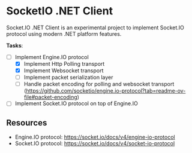 # SocketIO .NET Client

Socket.IO .NET Client is an experimental project to implement Socket.IO protocol using modern .NET platform features.

**Tasks**:

- [ ] Implement Engine.IO protocol
  - [x] Implement Http Polling transport
  - [x] Implement Websocket transport
  - [ ] Implement packet serialization layer
  - [ ] Handle packet encoding for polling and websocket transport 
  (https://github.com/socketio/engine.io-protocol?tab=readme-ov-file#packet-encoding)
- [ ] Implement Socket.IO protocol on top of Engine.IO

## Resources

- Engine.IO protocol: https://socket.io/docs/v4/engine-io-protocol
- Socket.IO protocol: https://socket.io/docs/v4/socket-io-protocol
